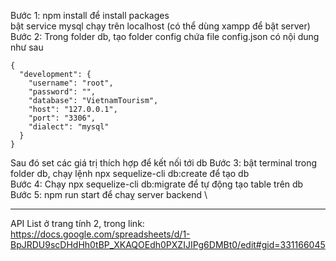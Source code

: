 Bước 1: npm install để install packages\
        bật service mysql chạy trên localhost (có thể dùng xampp để bật server)\
Bước 2: Trong folder db, tạo folder config chứa file config.json có nội dung như sau
```
{
  "development": {
    "username": "root",
    "password": "",
    "database": "VietnamTourism",
    "host": "127.0.0.1",
    "port": "3306",
    "dialect": "mysql"
  }
}

```
Sau đó set các giá trị thích hợp để kết nối tới db 
Bước 3: bật terminal trong folder db, chạy lệnh npx sequelize-cli db:create để tạo db \
Bước 4: Chạy npx sequelize-cli db:migrate để tự động tạo table trên db \
Bước 5: npm run start để chaỵ server backend \

-------------------------------------------------------------------------
API List ở trang tính 2, trong link: https://docs.google.com/spreadsheets/d/1-BpJRDU9scDHdHh0tBP_XKAQOEdh0PXZIJIPg6DMBt0/edit#gid=331166045